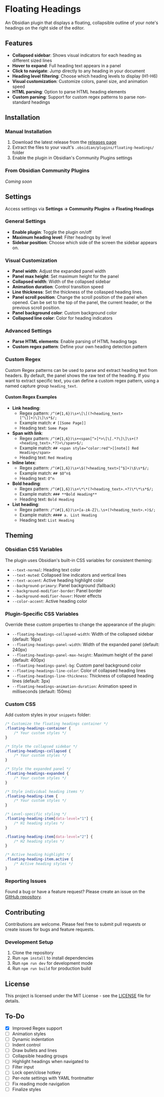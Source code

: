 # Floating Headings

An Obsidian plugin that displays a floating, collapsible outline of your note's headings on the right side of the editor.

## Features

-   **Collapsed sidebar**: Shows visual indicators for each heading as different sized lines
-   **Hover to expand**: Full heading text appears in a panel
-   **Click to navigate**: Jump directly to any heading in your document
-   **Heading level filtering**: Choose which heading levels to display (H1-H6)
-   **Visual customization**: Customize colors, panel size, and animation speed
-   **HTML parsing**: Option to parse HTML heading elements
-   **Custom parsing**: Support for custom regex patterns to parse non-standard headings

## Installation

### Manual Installation

1. Download the latest release from the [releases page](https://github.com/k0src/Floating-Headings-Obsidian-Plugin/releases)
2. Extract the files to your vault's `.obsidian/plugins/floating-headings/` folder
3. Enable the plugin in Obsidian's Community Plugins settings

### From Obsidian Community Plugins

_Coming soon_

## Settings

Access settings via **Settings → Community Plugins → Floating Headings**

### General Settings

-   **Enable plugin**: Toggle the plugin on/off
-   **Maximum heading level**: Filter headings by level
-   **Sidebar position**: Choose which side of the screen the sidebar appears on.

### Visual Customization

-   **Panel width**: Adjust the expanded panel width
-   **Panel max height**: Set maximum height for the panel
-   **Collapsed width**: Width of the collapsed sidebar
-   **Animation duration**: Control transition speed
-   **Line thickness**: Set the thickness of the collasped heading lines.
-   **Panel scroll position**: Change the scroll position of the panel when opened. Can be set to the top of the panel, the current header, or the previous scroll position.
-   **Panel background color**: Custom background color
-   **Collapsed line color**: Color for heading indicators

### Advanced Settings

-   **Parse HTML elements**: Enable parsing of HTML heading tags
-   **Custom regex pattern**: Define your own heading detection pattern

### Custom Regex

Custom Regex patterns can be used to parse and extract heading text from headers. By default, the panel shows the raw text of the heading. If you want to extract specific text, you can define a custom regex pattern, using a named capture group `heading_text`.

#### Custom Regex Examples

-   **Link heading**:
    -   Regex pattern: `/^(#{1,6})\s+\[\[(?<heading_text>[^\]]+)\]\]\s*$/;`
    -   Example match: `# [[Some Page]]`
    -   Heading text: `Some Page`
-   **Span with link**:
    -   Regex pattern: `/^(#{1,6})\s+<span[^>]*>\[\[.*?\]\]\s+(?<heading_text>.*?)<\/span>$/;`
    -   Example match: `## <span style="color:red">[[note]] Red Heading</span>`
    -   Heading text: `Red Heading`
-   **Inline latex**:
    -   Regex pattern: `/^(#{1,6})\s+\$(?<heading_text>[^$]+)\$\s*$/;`
    -   Example match: `## $O^n$`
    -   Heading text: `O^n`
-   **Bold heading**:
    -   Regex pattern: `/^(#{1,6})\s+\*\*(?<heading_text>.+?)\*\*\s*$/;`
    -   Example match: `### **Bold Heading**`
    -   Heading text: `Bold Heading`
-   **List heading**:
    -   Regex pattern: `/^(#{1,6})\s+[a-zA-Z]\.\s+(?<heading_text>.+)$/;`
    -   Example match: `#### a. List Heading`
    -   Heading text: `List Heading`

## Theming

### Obsidian CSS Variables

The plugin uses Obsidian's built-in CSS variables for consistent theming:

-   `--text-normal`: Heading text color
-   `--text-muted`: Collapsed line indicators and vertical lines
-   `--text-accent`: Active heading highlight color
-   `--background-primary`: Panel background (fallback)
-   `--background-modifier-border`: Panel border
-   `--background-modifier-hover`: Hover effects
-   `--color-accent`: Active heading color

### Plugin-Specific CSS Variables

Override these custom properties to change the appearance of the plugin:

-   `--floating-headings-collapsed-width`: Width of the collapsed sidebar (default: 16px)
-   `--floating-headings-panel-width`: Width of the expanded panel (default: 240px)
-   `--floating-headings-panel-max-height`: Maximum height of the panel (default: 400px)
-   `--floating-headings-panel-bg`: Custom panel background color
-   `--floating-headings-line-color`: Color of collapsed heading lines
-   `--floating-headings-line-thickness`: Thickness of collapsed heading lines (default: 3px)
-   `--floating-headings-animation-duration`: Animation speed in milliseconds (default: 150ms)

### Custom CSS

Add custom styles in your `snippets` folder:

```css
/* Customize the floating headings container */
.floating-headings-container {
	/* Your custom styles */
}

/* Style the collapsed sidebar */
.floating-headings-collapsed {
	/* Your custom styles */
}

/* Style the expanded panel */
.floating-headings-expanded {
	/* Your custom styles */
}

/* Style individual heading items */
.floating-heading-item {
	/* Your custom styles */
}

/* Level-specific styling */
.floating-heading-item[data-level="1"] {
	/* H1 heading styles */
}

.floating-heading-item[data-level="2"] {
	/* H2 heading styles */
}

/* Active heading highlight */
.floating-heading-item.active {
	/* Active heading styles */
}
```

### Reporting Issues

Found a bug or have a feature request? Please create an issue on the [GitHub repository](https://github.com/k0src/Floating-Headings-Obsidian-Plugin/issues).

## Contributing

Contributions are welcome. Please feel free to submit pull requests or create issues for bugs and feature requests.

### Development Setup

1. Clone the repository
2. Run `npm install` to install dependencies
3. Run `npm run dev` for development mode
4. Run `npm run build` for production build

## License

This project is licensed under the MIT License - see the [LICENSE](LICENSE) file for details.

## To-Do

-   [x] Improved Regex support
-   [ ] Animation styles
-   [ ] Dynamic indentation
-   [ ] Indent control
-   [ ] Draw bullets and lines
-   [ ] Collapsible heading groups
-   [ ] Highlight headings when navigated to
-   [ ] Filter input
-   [ ] Lock open/close hotkey
-   [ ] Per-note settings with YAML frontmatter
-   [ ] Fix reading mode navigation
-   [ ] Finalize styles
